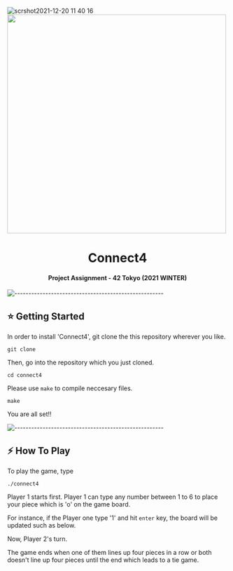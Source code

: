 <p align="center"> 
  
![scrshot2021-12-20 11 40 16](https://user-images.githubusercontent.com/81731043/146712261-14dac32f-9c22-482b-a04b-9005df1c42db.png)
<img src="https://user-images.githubusercontent.com/81731043/146712261-14dac32f-9c22-482b-a04b-9005df1c42db.png" width="500">
</p>
<h1 align="center"> Connect4 </h1>
<h4 align="center"> Project Assignment - 42 Tokyo (2021 WINTER) </h4>

![-----------------------------------------------------](https://raw.githubusercontent.com/andreasbm/readme/master/assets/lines/rainbow.png)

<!-- GETTING STARTED -->
<h2 id="getting-started"> ⭐  Getting Started</h2>

In order to install 'Connect4', git clone the this repository wherever you like.
```
git clone 
```
Then, go into the repository which you just cloned. 
```
cd connect4
```
Please use `make` to compile neccesary files.
```
make
```
You are all set!!

![-----------------------------------------------------](https://raw.githubusercontent.com/andreasbm/readme/master/assets/lines/rainbow.png)

<!-- HOW TO PLAY -->
<h2 id="how to play">  ⚡ How To Play</h2>

To play the game, type
```
./connect4
```

Player 1 starts first.
Player 1 can type any number between 1 to 6 to place your piece which is 'o' on the game board.

For instance, if the Player one type '1' and hit `enter` key, the board will be updated such as below.

Now, Player 2's turn. 

The game ends when one of them lines up four pieces in a row or both doesn't line up four pieces until the end which leads to a tie game.
